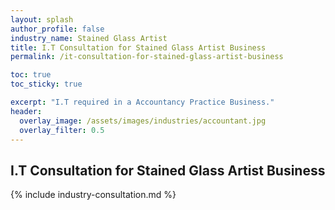 ```yaml
---
layout: splash 
author_profile: false 
industry_name: Stained Glass Artist
title: I.T Consultation for Stained Glass Artist Business
permalink: /it-consultation-for-stained-glass-artist-business

toc: true
toc_sticky: true

excerpt: "I.T required in a Accountancy Practice Business."
header:
  overlay_image: /assets/images/industries/accountant.jpg
  overlay_filter: 0.5 
---
```


## I.T Consultation for Stained Glass Artist Business

{% include industry-consultation.md %}
